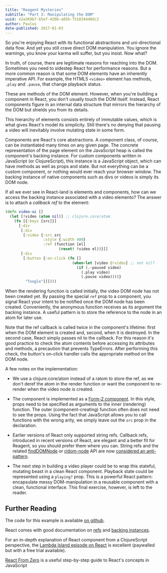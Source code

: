 ```yaml
---
title: "Reagent Mysteries"
subtitle: "Part 3: Manipulating the DOM"
uuid: e2a369b7-b5ef-4206-a85b-751834440dc2
author: Paulus
date-published: 2017-01-03
---
```


So you're enjoying React with its functional abstractions and uni-directional
data flow. And yet you still crave direct DOM manipulation. You ignore the
warnings, you know your karma will suffer, but you insist. Now what?

In truth, of course, there are legitimate reasons for reaching into the DOM.
Sometimes you need to sidestep React for performance reasons. But a more
common reason is that some DOM elements have an inherently imperative API. For
example, the HTML5 `<video>` element has methods, `.play` and `.pause`, that
change playback status.

These are methods of the DOM element. However, when you're building a component
in React, you don't usually touch the DOM itself. Instead, React components
figure in an internal data structure that mirrors the hierarchy of the DOM but
shields you from its details.

This hierarchy of elements consists entirely of immutable values, which is what
gives React's model its simplicity. Still there's no denying that pausing a
video will inevitably involve mutating state in some form.

Components are React's core abstractions. A component class, of course, can be
instantiated many times on any given page. The concrete representation of the
page element on the JavaScript heap is called the component's backing instance.
For custom components written in JavaScript (or ClojureScript), this instance is
a JavaScript object, which can have methods as well as props and state. But not
everything can be a custom component, or nothing would ever reach your browser
window. The backing instance of native components such as divs or videos is
simply its DOM node.

If all we ever see in React-land is elements and components, how can we access
the backing instance associated with a video elemento? The answer is to attach a
*callback ref* to the element:

```clojure
(defn video-ui []
  (let [!video (atom nil)] ;; clojure.core/atom
    (fn [{:keys [src]}]
      [:div
       [:div
        [:video {:src src
                 :style {:width 400}
                 :ref (function [el]
                        (reset! !video el))}]]
       [:div
        [:button {:on-click (fn []
                              (when-let [video @!video] ;; not nil?
                                (if (.-paused video)
                                  (.play video)
                                  (.pause video))))}
         "Toogle"]]])))
```

When the rendering function is called initially, the video DOM node has not been
created yet. By passing the special `ref` prop to a component, you signal React
your intent to be notified once the DOM node has been created. Conveniently, the
anonymous function receives as its argument the backing instance. A useful
pattern is to store the reference to the node in an atom for later use.

Note that the ref callback is called twice in the component's lifetime: first
when the DOM element is created and, second, when it is destroyed. In the second
case, React simply passes nil to the callback. For this reason it's good
practice to check the atom contents before accessing its attributes and methods,
a precaution that prevents TypeErrors. After performing this check, the button's
on-click handler calls the appropriate method on the DOM node.

A few notes on the implementation:

- We use a clojure.core/atom instead of a ratom to store the ref, as we don't
  deref the atom in the render function or want the component to re-render when
  the video node is created.

- The component is implemented as a
  [Form-2 component](https://github.com/Day8/re-frame/wiki/Creating-Reagent-Components#form-2--a-function-returning-a-function).
  In this style, props need to be specified as arguments to the inner
  (rendering) function. The outer (component-creating) function often does not
  need to see the props. Using the fact that JavaScript allows you to call
  functions with the wrong arity, we simply leave out the `src` prop in the
  declaration.

- Earlier versions of React only supported string refs. Callback refs,
  introduced in recent versions of React, are elegant and a better fit for
  Reagent, so you should prefer them where you can. String refs and the related
  [findDOMNode](https://facebook.github.io/react/docs/react-dom.html#finddomnode)
  or
  [r/dom-node](http://blog.ducky.io/reagent-docs/0.6.0-alpha2/reagent.core.html#var-dom-node)
  API are now
  [considered an anti-pattern](https://news.ycombinator.com/item?id=12089685).

- The next step in building a video player could be to wrap this stateful,
  mutating beast in a clean React component. Playback state could be represented
  using a `playing?` prop. This is a powerful React pattern: encapsulate messy
  DOM-manipulation in a reusable component with a clean, functional interface. This
  final exercise, however, is left to the reader.

## Further Reading

The code for this example is available [on github](https://github.com/pesterhazy/presumably/blob/master/example-src/example/refs.cljs#L5).

React comes with good documentation on [refs](https://facebook.github.io/react/docs/refs-and-the-dom.html) and
[backing instances](https://facebook.github.io/react/blog/2015/12/18/react-components-elements-and-instances.html).

For an in-depth explanation of React component from a ClojureScript perspective,
the [Lambda Island
episode on React](https://lambdaisland.com/episodes/react-app-clojurescript) is
excellent (paywalled but with a free trial available).

[React From Zero](https://github.com/kay-is/react-from-zero) is a useful step-by-step
guide to React's concepts in JavaScript

